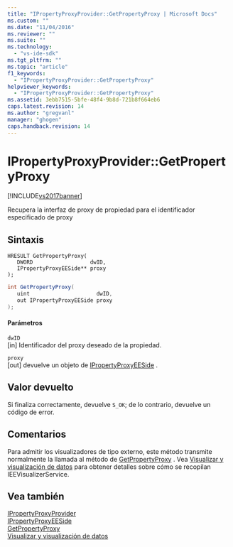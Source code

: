 ```yaml
---
title: "IPropertyProxyProvider::GetPropertyProxy | Microsoft Docs"
ms.custom: ""
ms.date: "11/04/2016"
ms.reviewer: ""
ms.suite: ""
ms.technology: 
  - "vs-ide-sdk"
ms.tgt_pltfrm: ""
ms.topic: "article"
f1_keywords: 
  - "IPropertyProxyProvider::GetPropertyProxy"
helpviewer_keywords: 
  - "IPropertyProxyProvider::GetPropertyProxy"
ms.assetid: 3ebb7515-5bfe-48f4-9b8d-721b8f664eb6
caps.latest.revision: 14
ms.author: "gregvanl"
manager: "ghogen"
caps.handback.revision: 14
---
```

# IPropertyProxyProvider::GetPropertyProxy
[!INCLUDE[vs2017banner](../../../code-quality/includes/vs2017banner.md)]

Recupera la interfaz de proxy de propiedad para el identificador especificado de proxy  
  
## Sintaxis  
  
```cpp#  
HRESULT GetPropertyProxy(  
   DWORD                  dwID,  
   IPropertyProxyEESide** proxy  
);  
```  
  
```c#  
int GetPropertyProxy(  
   uint                     dwID,  
   out IPropertyProxyEESide proxy  
);  
```  
  
#### Parámetros  
 `dwID`  
 \[in\]  Identificador del proxy deseado de la propiedad.  
  
 `proxy`  
 \[out\]  devuelve un objeto de [IPropertyProxyEESide](../../../extensibility/debugger/reference/ipropertyproxyeeside.md) .  
  
## Valor devuelto  
 Si finaliza correctamente, devuelve `S_OK`; de lo contrario, devuelve un código de error.  
  
## Comentarios  
 Para admitir los visualizadores de tipo externo, este método transmite normalmente la llamada al método de [GetPropertyProxy](../../../extensibility/debugger/reference/ieevisualizerservice-getpropertyproxy.md) .  Vea [Visualizar y visualización de datos](../../../extensibility/debugger/visualizing-and-viewing-data.md) para obtener detalles sobre cómo se recopilan IEEVisualizerService.  
  
## Vea también  
 [IPropertyProxyProvider](../../../extensibility/debugger/reference/ipropertyproxyprovider.md)   
 [IPropertyProxyEESide](../../../extensibility/debugger/reference/ipropertyproxyeeside.md)   
 [GetPropertyProxy](../../../extensibility/debugger/reference/ieevisualizerservice-getpropertyproxy.md)   
 [Visualizar y visualización de datos](../../../extensibility/debugger/visualizing-and-viewing-data.md)